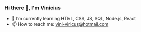 ### Hi there 👋, I'm Vinicius


- 🌱 I’m currently learning HTML, CSS, JS, SQL, Node.js, React
- 📫 How to reach me: vini-vinicus@hotmail.com



